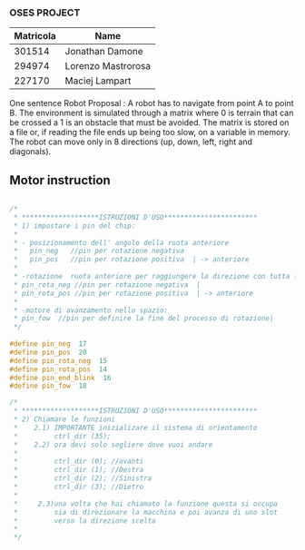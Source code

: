 ### OSES PROJECT
Matricola     | Name
------------- | -------------
301514 | Jonathan Damone
294974  |  Lorenzo  Mastrorosa
227170 |  Maciej    Lampart|


One sentence  Robot Proposal :
A robot has to navigate from point A to point B. 
The environment is simulated through a matrix where 0 is terrain that can be crossed a 1 is an obstacle that must be avoided. 
The matrix is stored on a file or, if reading the file ends up being too slow, on a variable in memory.
The robot can move only in 8 directions (up, down, left, right and diagonals).
## Motor instruction

```c

/*
 * *******************ISTRUZIONI D'USO***********************
 * 1) impostare i pin del chip:
 *
 * - posizionamento dell' angolo della ruota anteriore
 *   pin_neg   //pin per rotazione negativa
 *   pin_pos   //pin per rotazione positiva  | -> anteriore
 *
 * -rotazione  ruota anteriore per raggiungere la direzione con tutta la macchina
 * pin_rota_neg //pin per rotazione negativa  |
 * pin_rota_pos //pin per rotazione positiva  | -> anteriore
 *
 * -motore di avanzamento nello spazio:
 * pin_fow  //pin per definire la fine del processo di rotazione|
 */
 
#define pin_neg  17
#define pin_pos  20
#define pin_rota_neg  15
#define pin_rota_pos  14
#define pin_end_blink  16
#define pin_fow  18

/*
 * *******************ISTRUZIONI D'USO***********************
 * 2) Chiamare le funzioni
 *    2.1) IMPORTANTE inizializare il sistema di orientamento
 *         ctrl_dir (35);
 *    2.2) ora devi solo segliere dove vuoi andare
 *
 *         ctrl_dir (0); //avanti
 *         ctrl_dir (1); //Destra
 *         ctrl_dir (2); //Sinistra
 *         ctrl_dir (3); //Dietro
 *
 *     2.3)una volta che hai chiamato la funzione questa si occupa
 *         sia di direzionare la macchina e poi avanza di uno slot
 *         verso la direzione scelta
 *
 */
```
